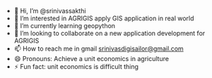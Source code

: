 - 👋 Hi, I’m @srinivassakthi
- 👀 I’m interested in AGRIGIS apply GIS application in real world
- 🌱 I’m currently learning geopython 
- 💞️ I’m looking to collaborate on a new application development for AGRIGIS
- 📫 How to reach me in gmail srinivasdigisailor@gmail.com
- 😄 Pronouns: Achieve a unit economics in agriculture
- ⚡ Fun fact: unit economics is difficult thing

<!---
srinivassakthi/srinivassakthi is a ✨ special ✨ repository because its `README.md` (this file) appears on your GitHub profile.
You can click the Preview link to take a look at your changes.
--->
